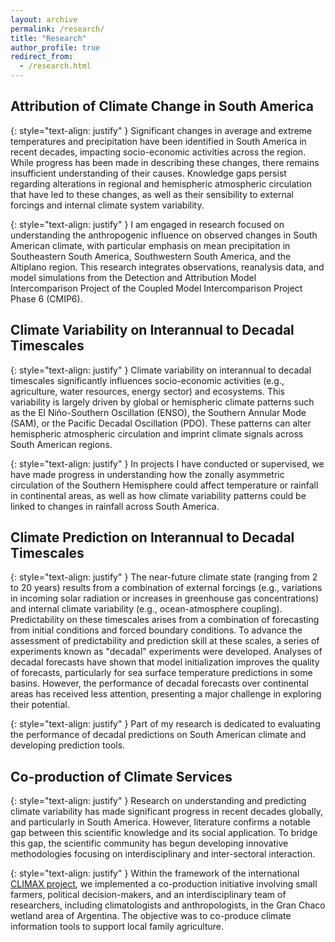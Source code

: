 ```yaml
---
layout: archive
permalink: /research/
title: "Research"
author_profile: true
redirect_from: 
  - /research.html
---
```


## Attribution of Climate Change in South America

{: style="text-align: justify" }
Significant changes in average and extreme temperatures and precipitation have been identified in South America in recent decades, impacting socio-economic activities across the region. While progress has been made in describing these changes, there remains insufficient understanding of their causes. Knowledge gaps persist regarding alterations in regional and hemispheric atmospheric circulation that have led to these changes, as well as their sensibility to external forcings and internal climate system variability.

{: style="text-align: justify" }
I am engaged in research focused on understanding the anthropogenic influence on observed changes in South American climate, with particular emphasis on mean precipitation in Southeastern South America, Southwestern South America, and the Altiplano region. This research integrates observations, reanalysis data, and model simulations from the Detection and Attribution Model Intercomparison Project of the Coupled Model Intercomparison Project Phase 6 (CMIP6).

## Climate Variability on Interannual to Decadal Timescales

{: style="text-align: justify" }
Climate variability on interannual to decadal timescales significantly influences socio-economic activities (e.g., agriculture, water resources, energy sector) and ecosystems. This variability is largely driven by global or hemispheric climate patterns such as the El Niño-Southern Oscillation (ENSO), the Southern Annular Mode (SAM), or the Pacific Decadal Oscillation (PDO). These patterns can alter hemispheric atmospheric circulation and imprint climate signals across South American regions.

{: style="text-align: justify" }
In projects I have conducted or supervised, we have made progress in understanding how the zonally asymmetric circulation of the Southern Hemisphere could affect temperature or rainfall in continental areas, as well as how climate variability patterns could be linked to changes in rainfall across South America. 

## Climate Prediction on Interannual to Decadal Timescales

{: style="text-align: justify" }
The near-future climate state (ranging from 2 to 20 years) results from a combination of external forcings (e.g., variations in incoming solar radiation or increases in greenhouse gas concentrations) and internal climate variability (e.g., ocean-atmosphere coupling). Predictability on these timescales arises from a combination of forecasting from initial conditions and forced boundary conditions. To advance the assessment of predictability and prediction skill at these scales, a series of experiments known as "decadal" experiments were developed. Analyses of decadal forecasts have shown that model initialization improves the quality of forecasts, particularly for sea surface temperature predictions in some basins. However, the performance of decadal forecasts over continental areas has received less attention, presenting a major challenge in exploring their potential.

{: style="text-align: justify" }
Part of my research is dedicated to evaluating the performance of decadal predictions on South American climate and developing prediction tools.

## Co-production of Climate Services
{: style="text-align: justify" }
Research on understanding and predicting climate variability has made significant progress in recent decades globally, and particularly in South America. However, literature confirms a notable gap between this scientific knowledge and its social application. To bridge this gap, the scientific community has begun developing innovative methodologies focusing on interdisciplinary and inter-sectoral interaction.

{: style="text-align: justify" }
Within the framework of the international [CLIMAX project](http://www.climax-sa.org/), we implemented a co-production initiative involving small farmers, political decision-makers, and an interdisciplinary team of researchers, including climatologists and anthropologists, in the Gran Chaco wetland area of Argentina. The objective was to co-produce climate information tools to support local family agriculture.